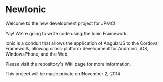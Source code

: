 NewIonic
========

Welcome to the new development project for JPMC! 

Yay! We're going to write code using the Ionic Framework.

Ionic is a conduit that allows the application of AngularJS to the Cordova Framework, allowing cross-platform development for Androind, iOS, WindowsPhone, and the Web.

Please visit the repository's Wiki page for more information. 

This project will be made private on November 2, 2014
